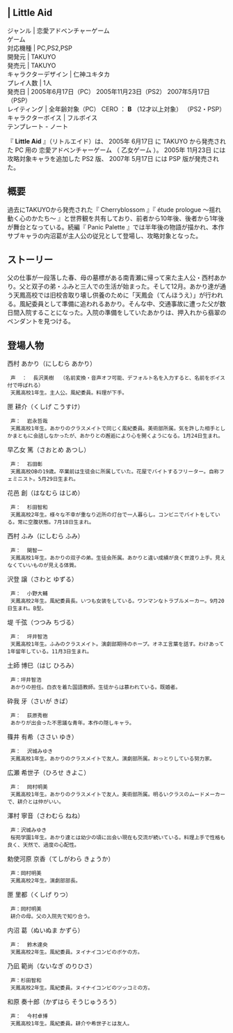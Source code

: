 |  Little Aid  
---  
ジャンル  |  恋愛アドベンチャーゲーム   
ゲーム  
対応機種  |  PC,PS2,PSP   
開発元  |  TAKUYO   
発売元  |  TAKUYO   
キャラクターデザイン  |  仁神ユキタカ   
プレイ人数  |  1人   
発売日  |  2005年6月17日（PC）  2005年11月23日（PS2）  2007年5月17日（PSP）   
レイティング  |  全年齢対象（PC）  CERO  ：  **B** （12才以上対象）  （PS2・PSP）   
キャラクターボイス  |  フルボイス   
テンプレート  \-  ノート  
  
『 **Little Aid** 』（リトルエイド）は、  2005年  6月17日  に  TAKUYO  から発売された  PC  用の
恋愛アドベンチャーゲーム  （  乙女ゲーム  ）。  2005年  11月23日  には攻略対象キャラを追加した  PS2  版、  2007年
5月17日  には  PSP  版が発売された。

##  概要  

過去にTAKUYOから発売された『  Cherryblossom  』『  étude prologue 〜揺れ動く心のかたち〜
』と世界観を共有しており、前者から10年後、後者から1年後が舞台となっている。続編『  Panic Palette
』では半年後の物語が描かれ、本作サブキャラの内沼葛が主人公の従兄として登場し、攻略対象となった。

##  ストーリー  

父の仕事が一段落した春、母の墓標がある南青瀬に帰って来た主人公・西村あかり。父と双子の弟・ふみと三人での生活が始まった。そして12月。あかり達が通う天鳳高校では旧校舎取り壊し供養のために「天鳳会（てんほうえ）」が行われる。風紀委員として準備に追われるあかり。そんな中、交通事故に遭った父が数日間入院することになった。入院の準備をしていたあかりは、押入れから翡翠のペンダントを見つける。

  

##  登場人物  

西村 あかり（にしむら あかり）

     声  ：  長沢美樹  （名前変換・音声オフ可能、デフォルト名を入力すると、名前をボイス付で呼ばれる） 
     天鳳高校1年生。主人公。風紀委員。料理が下手。 
匣 耕介（くしげ こうすけ）

     声：  岩永哲哉 
     天鳳高校1年生。あかりのクラスメイトで同じく風紀委員。美術部所属。気を許した相手としかまともに会話しなかったが、あかりとの邂逅により心を開くようになる。1月24日生まれ。 
早乙女 篤（さおとめ あつし）

     声：  石田彰 
     天鳳高校OBの19歳。卒業前は生徒会に所属していた。花屋でバイトするフリーター。自称フェミニスト。5月29日生まれ。 
花邑 創（はなむら はじめ）

     声：  杉田智和 
     天鳳高校2年生。様々な不幸が重なり近所の灯台で一人暮らし。コンビニでバイトをしている。常に空腹状態。7月18日生まれ。 
西村 ふみ（にしむら ふみ）

     声：  関智一 
     天鳳高校1年生。あかりの双子の弟。生徒会所属。あかりと違い成績が良く世渡り上手。見えなくていいものが見える体質。 
沢登 譲（さわと ゆずる）

     声：  小野大輔 
     天鳳高校2年生。風紀委員長。いつも女装をしている。ワンマンなトラブルメーカー。9月20日生まれ。B型。 
堤 千弦（つつみ ちづる）

     声：  坪井智浩 
     天鳳高校1年生。ふみのクラスメイト。演劇部期待のホープ。オネエ言葉を話す。わけあって1年留年している。11月3日生まれ。 
土師 博巳（はじ ひろみ）

     声：坪井智浩 
     あかりの担任。白衣を着た国語教師。生徒からは慕われている。既婚者。 
砕我 牙（さいが きば）

     声：  荻原秀樹 
     あかりが出会った不思議な青年。本作の隠しキャラ。 
篠井 有希（ささい ゆき）

     声：  沢城みゆき 
     天鳳高校1年生。あかりのクラスメイトで友人。演劇部所属。おっとりしている努力家。 
広瀬 希世子（ひろせ きよこ）

     声：  岡村明美 
     天鳳高校1年生。あかりのクラスメイトで友人。美術部所属。明るいクラスのムードメーカーで、耕介とは仲がいい。 
澤村 寧音（さわむら ねね）

     声：沢城みゆき 
     桜苑学園1年生。あかり達とは幼少の頃に出会い現在も交流が続いている。料理上手で性格も良く、天然で、過度の心配性。 
勅使河原 京香（てしがわら きょうか）

     声：岡村明美 
     天鳳高校2年生。演劇部部長。 
匣 里都（くしげ りつ）

     声：岡村明美 
     耕介の母。父の入院先で知り合う。 
内沼 葛（ぬいぬま かずら）

     声：  鈴木達央 
     天鳳高校2年生。風紀委員。ヌイナイコンビのボケの方。 
乃凪 範尚（ないなぎ のりひさ）

     声：杉田智和 
     天鳳高校2年生。風紀委員。ヌイナイコンビのツッコミの方。 
和原 奏十郎（かずはら そうじゅうろう）

     声：  今村卓博 
     天鳳高校1年生。風紀委員。耕介や希世子とは友人。 

